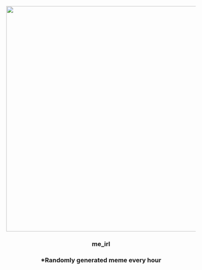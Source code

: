 <p align="center">
        <img src="https://i.redd.it/nu5o5fdcv2791.png" width="600" height="600">
        </p>
        <h3 align="center">me_irl</h3>
        <h3 align="center">*Randomly generated meme every hour</h3>
    